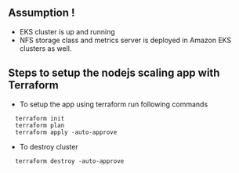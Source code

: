 ## Assumption !
 - EKS cluster is up and running
 - NFS storage class and metrics server is deployed in Amazon EKS clusters as well.



## Steps to setup the nodejs scaling app with Terraform

- To setup the app using terraform run following commands
```
  terraform init
  terraform plan 
  terraform apply -auto-approve
```


- To destroy cluster
```
  terraform destroy -auto-approve
```

